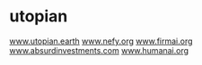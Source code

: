 # utopian
www.utopian.earth
  www.nefy.org
  www.firmai.org
    www.absurdinvestments.com
  www.humanai.org
  
